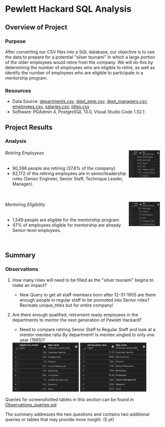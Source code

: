 # Pewlett Hackard SQL Analysis

## Overview of Project

### Purpose

After converting our CSV files into a SQL database, our objective is to use the data to prepare for a potential "silver tsunami" in which a large portion of the older employees would retire from the company. We will do this by determining the number of employees who are eligible to retire, as well as identify the number of employees who are eligible to participate in a mentorship program.

### Resources

- Data Source: [departments.csv](Data/departments.csv), [dept_emp.csv](Data/dept_emp.csv), [dept_managers.csv](Data/dept_managers.csv), [employees.csv](Data/employees.csv), [salaries.csv](Data/salaries.csv), [titles.csv](Data/salaries.csv)
- Software: PGAdmin 4, PostgreSQL 13.0, Visual Studio Code 1.52.1

## Project Results

### Analysis

###### Retiring Employees <img src='/Resources/unique_titles.png' width = 20% align="right" alt="Retiring Employees Grouped By Title" title="Retiring Employees Grouped By Title">


- 90,398 people are retiring (37.6% of the company).
- 62,172 of the retiring employees are in senior/leadership roles (Senior Engineer, Senior Staff, Technique Leader, Manager).

<br/>

###### Mentoring Eligibility <img src='/Resources/mentoring_eligibilty_groupby_titles.png' width = 20% align="right" alt="Mentor Eligble Employees Grouped By Title" title="Mentor Eligble Employees Grouped By Title">

- 1,549 people are eligible for the mentorship program.
- 47% of employees eligible for mentorship are already Senior-level employees.
<br/>

## Summary

### Observations

1. How many roles will need to be filled as the "silver tsunami" begins to make an impact?
    - New Query to get all staff members born after 12-31-1955 are there enough people in regular staff to be promoted into Senior roles? Recreate unique_titles but for entire company!
2. Are there enough qualified, retirement ready employees in the departments to mentor the next generation of Pewlett Hackard?
    - Need to compare retiring Senior Staff to Regular Staff and look at a mentor-mentee ratio By department! Is mentee singled to only one year (1965)?

    <img src='/Resources/eligible_for_mentor.png' width = 45%  alt="Employees Eligible for Mentor By Department" title="Employees Eligible for Mentor By Department">
    <img src='/Resources/retiring_senior_employees.png' width = 45% alt="Retiring Senior Employees By Department" title="Retiring Senior Employees By Department">

   
Queries for screenshotted tables in this section can be found in [Observations_queries.sql](Queries/Observations_queries.sql)

The summary addresses the two questions and contains two additional queries or tables that may provide more insight. (5 pt)